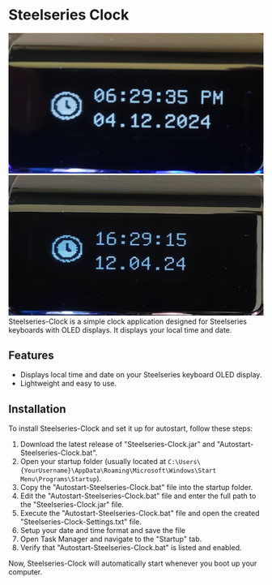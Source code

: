 # Steelseries Clock

![Steelseries Clock Preview](12h-format.jpg)
![Steelseries Clock Preview](24h-format.jpg)
Steelseries-Clock is a simple clock application designed for Steelseries keyboards with OLED displays. It displays your local time and date.

## Features
- Displays local time and date on your Steelseries keyboard OLED display.
- Lightweight and easy to use.

## Installation
To install Steelseries-Clock and set it up for autostart, follow these steps:

1. Download the latest release of "Steelseries-Clock.jar" and "Autostart-Steelseries-Clock.bat".
2. Open your startup folder (usually located at `C:\Users\{YourUsername}\AppData\Roaming\Microsoft\Windows\Start Menu\Programs\Startup`).
3. Copy the "Autostart-Steelseries-Clock.bat" file into the startup folder.
4. Edit the "Autostart-Steelseries-Clock.bat" file and enter the full path to the "Steelseries-Clock.jar" file.
5. Execute the "Autostart-Steelseries-Clock.bat" file and open the created "Steelseries-Clock-Settings.txt" file.
6. Setup your date and time format and save the file
7. Open Task Manager and navigate to the "Startup" tab.
8. Verify that "Autostart-Steelseries-Clock.bat" is listed and enabled.

Now, Steelseries-Clock will automatically start whenever you boot up your computer.
